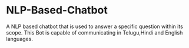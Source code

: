 # NLP-Based-Chatbot
A NLP based chatbot that is used to answer a specific question within its scope. This Bot is capable of communicating in Telugu,Hindi and English languages.
